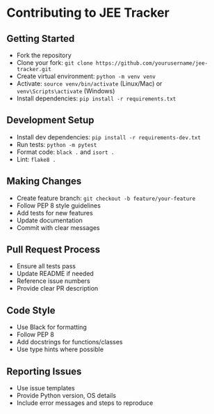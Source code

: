# Contributing to JEE Tracker

## Getting Started
- Fork the repository
- Clone your fork: `git clone https://github.com/yourusername/jee-tracker.git`
- Create virtual environment: `python -m venv venv`
- Activate: `source venv/bin/activate` (Linux/Mac) or `venv\Scripts\activate` (Windows)
- Install dependencies: `pip install -r requirements.txt`

## Development Setup
- Install dev dependencies: `pip install -r requirements-dev.txt`
- Run tests: `python -m pytest`
- Format code: `black .` and `isort .`
- Lint: `flake8 .`

## Making Changes
- Create feature branch: `git checkout -b feature/your-feature`
- Follow PEP 8 style guidelines
- Add tests for new features
- Update documentation
- Commit with clear messages

## Pull Request Process
- Ensure all tests pass
- Update README if needed
- Reference issue numbers
- Provide clear PR description

## Code Style
- Use Black for formatting
- Follow PEP 8
- Add docstrings for functions/classes
- Use type hints where possible

## Reporting Issues
- Use issue templates
- Provide Python version, OS details
- Include error messages and steps to reproduce
